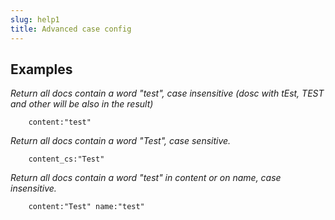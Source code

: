 ```yaml
---
slug: help1
title: Advanced case config
---
```


## Examples

*Return all docs contain a word "test", case insensitive (dosc with tEst, TEST and other will be also in the result)*
```
    content:"test"
```

*Return all docs contain a word "Test", case sensitive.*
```
    content_cs:"Test"
```

*Return all docs contain a word "test" in content or on name, case insensitive.*
```
    content:"Test" name:"test"
```

